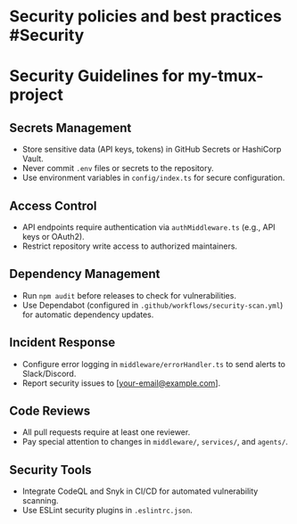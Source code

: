 # Security policies and best practices #Security

# Security Guidelines for my-tmux-project

## Secrets Management
- Store sensitive data (API keys, tokens) in GitHub Secrets or HashiCorp Vault.
- Never commit `.env` files or secrets to the repository.
- Use environment variables in `config/index.ts` for secure configuration.

## Access Control
- API endpoints require authentication via `authMiddleware.ts` (e.g., API keys or OAuth2).
- Restrict repository write access to authorized maintainers.

## Dependency Management
- Run `npm audit` before releases to check for vulnerabilities.
- Use Dependabot (configured in `.github/workflows/security-scan.yml`) for automatic dependency updates.

## Incident Response
- Configure error logging in `middleware/errorHandler.ts` to send alerts to Slack/Discord.
- Report security issues to [your-email@example.com].

## Code Reviews
- All pull requests require at least one reviewer.
- Pay special attention to changes in `middleware/`, `services/`, and `agents/`.

## Security Tools
- Integrate CodeQL and Snyk in CI/CD for automated vulnerability scanning.
- Use ESLint security plugins in `.eslintrc.json`.
